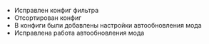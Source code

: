 - Исправлен конфиг фильтра
- Отсортирован конфиг
- В конфиги были добавлены настройки автообновления мода
- Исправлена работа автообновления мода